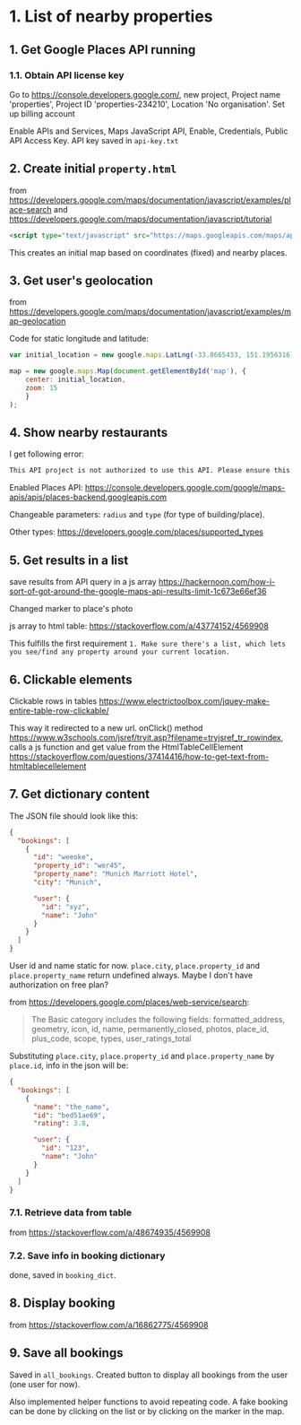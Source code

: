 # 1. List of nearby properties

## 1. Get Google Places API running

### 1.1. Obtain API license key

Go to https://console.developers.google.com/, new project, Project name 'properties', Project ID 'properties-234210', Location 'No organisation'. Set up billing account

Enable APIs and Services, Maps JavaScript API, Enable, Credentials, Public API Access Key. API key saved in ``api-key.txt``

## 2. Create initial `property.html`

from https://developers.google.com/maps/documentation/javascript/examples/place-search and https://developers.google.com/maps/documentation/javascript/tutorial

```html
<script type="text/javascript" src="https://maps.googleapis.com/maps/api/js?key=YOUR_API_KEY&libraries=places"></script>
```

This creates an initial map based on coordinates (fixed) and nearby places.

## 3. Get user's geolocation

from https://developers.google.com/maps/documentation/javascript/examples/map-geolocation

Code for static longitude and latitude:

```js
var initial_location = new google.maps.LatLng(-33.8665433, 151.1956316)

map = new google.maps.Map(document.getElementById('map'), { 
    center: initial_location, 
    zoom: 15 
    }
);
```

## 4. Show nearby restaurants

I get following error:

```bash
This API project is not authorized to use this API. Please ensure this API is activated in the Google Developers Console: https://console.developers.google.com/apis/api/places_backend?project=_ For more information on authentication and Google Maps JavaScript API services please see: https://developers.google.com/maps/documentation/javascript/get-api-key
```

Enabled Places API: https://console.developers.google.com/google/maps-apis/apis/places-backend.googleapis.com

Changeable parameters: `radius` and `type` (for type of building/place).

Other types: https://developers.google.com/places/supported_types


## 5. Get results in a list

save results from API query in a js array https://hackernoon.com/how-i-sort-of-got-around-the-google-maps-api-results-limit-1c673e66ef36

Changed marker to place's photo

js array to html table: https://stackoverflow.com/a/43774152/4569908

This fulfills the first requirement `1. Make sure there's a list, which lets you see/find any property around your current location.`

## 6. Clickable elements

Clickable rows in tables https://www.electrictoolbox.com/jquey-make-entire-table-row-clickable/

This way it redirected to a new url. onClick() method https://www.w3schools.com/jsref/tryit.asp?filename=tryjsref_tr_rowindex, calls a js function and get value from the HtmlTableCellElement https://stackoverflow.com/questions/37414416/how-to-get-text-from-htmltablecellelement

## 7. Get dictionary content

The JSON file should look like this:

```json
{
  "bookings": [
    {
      "id": "weeoke",
      "property_id": "wer45",
      "property_name": "Munich Marriott Hotel",
      "city": "Munich",

      "user": {
        "id": "xyz",
        "name": "John"
      }
    }
  ]
}
```

User id and name static for now. `place.city`, `place.property_id` and `place.property_name` return undefined always. Maybe I don't have authorization on free plan?

from https://developers.google.com/places/web-service/search:

> The Basic category includes the following fields: formatted_address, geometry, icon, id, name, permanently_closed, photos, place_id, plus_code, scope, types, user_ratings_total


Substituting `place.city`, `place.property_id` and `place.property_name` by `place.id`, info in the json will be:

```json
{
  "bookings": [
    {
      "name": "the_name",
      "id": "bed51ae69",
      "rating": 3.8,

      "user": {
        "id": "123",
        "name": "John"
      }
    }
  ]
}
```

### 7.1. Retrieve data from table

from https://stackoverflow.com/a/48674935/4569908

### 7.2. Save info in booking dictionary

done, saved in `booking_dict`.

## 8. Display booking

from https://stackoverflow.com/a/16862775/4569908

## 9. Save all bookings

Saved in `all_bookings`. Created button to display all bookings from the user (one user for now). 

Also implemented helper functions to avoid repeating code. A fake booking can be done by clicking on the list or by clicking on the marker in the map.